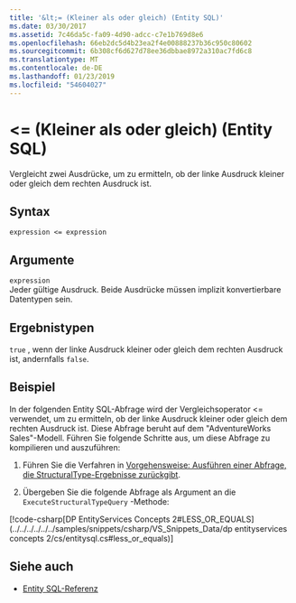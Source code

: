 ```yaml
---
title: '&lt;= (Kleiner als oder gleich) (Entity SQL)'
ms.date: 03/30/2017
ms.assetid: 7c46da5c-fa09-4d90-adcc-c7e1b769d8e6
ms.openlocfilehash: 66eb2dc5d4b23ea2f4e00888237b36c950c80602
ms.sourcegitcommit: 6b308cf6d627d78ee36dbbae8972a310ac7fd6c8
ms.translationtype: MT
ms.contentlocale: de-DE
ms.lasthandoff: 01/23/2019
ms.locfileid: "54604027"
---
```

# <a name="lt-less-than-or-equal-to-entity-sql"></a>&lt;= (Kleiner als oder gleich) (Entity SQL)
Vergleicht zwei Ausdrücke, um zu ermitteln, ob der linke Ausdruck kleiner oder gleich dem rechten Ausdruck ist.  
  
## <a name="syntax"></a>Syntax  
  
```  
expression <= expression  
```  
  
## <a name="arguments"></a>Argumente  
 `expression`  
 Jeder gültige Ausdruck. Beide Ausdrücke müssen implizit konvertierbare Datentypen sein.  
  
## <a name="result-types"></a>Ergebnistypen  
 `true` , wenn der linke Ausdruck kleiner oder gleich dem rechten Ausdruck ist, andernfalls `false`.  
  
## <a name="example"></a>Beispiel  
 In der folgenden Entity SQL-Abfrage wird der Vergleichsoperator <= verwendet, um zu ermitteln, ob der linke Ausdruck kleiner oder gleich dem rechten Ausdruck ist. Diese Abfrage beruht auf dem "AdventureWorks Sales"-Modell. Führen Sie folgende Schritte aus, um diese Abfrage zu kompilieren und auszuführen:  
  
1.  Führen Sie die Verfahren in [Vorgehensweise: Ausführen einer Abfrage, die StructuralType-Ergebnisse zurückgibt](../../../../../../docs/framework/data/adonet/ef/how-to-execute-a-query-that-returns-structuraltype-results.md).  
  
2.  Übergeben Sie die folgende Abfrage als Argument an die `ExecuteStructuralTypeQuery` -Methode:  
  
 [!code-csharp[DP EntityServices Concepts 2#LESS_OR_EQUALS](../../../../../../samples/snippets/csharp/VS_Snippets_Data/dp entityservices concepts 2/cs/entitysql.cs#less_or_equals)]  
  
## <a name="see-also"></a>Siehe auch
- [Entity SQL-Referenz](../../../../../../docs/framework/data/adonet/ef/language-reference/entity-sql-reference.md)
